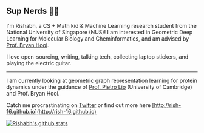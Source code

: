 ## Sup Nerds 👋🏻

I'm Rishabh, a CS + Math kid & Machine Learning research student from the National University of Singapore (NUS)! I am interested in Geometric Deep Learning for Molecular Biology and Cheminformatics, and am advised by [Prof. Bryan Hooi](http://bhooi.github.io). 

I love open-sourcing, writing, talking tech, collecting laptop stickers, and playing the electric guitar.

---

I am currently looking at geometric graph representation learning for protein dynamics under the guidance of [Prof. Pietro Lio](https://www.cl.cam.ac.uk/~pl219/) (University of Cambridge) and Prof. Bryan Hooi.

Catch me procrastinating on [Twitter](https://twitter.com/rishabh16_) or find out more here [http://rish-16.github.io](http://rish-16.github.io)

[![Rishabh's github stats](https://github-readme-stats.vercel.app/api?username=rish-16&show_icons=true&theme=dark&hide=issues,contribs)](https://github.com/anuraghazra/github-readme-stats)

